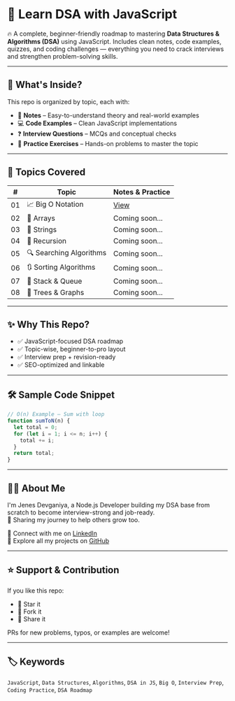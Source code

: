 # 📘 Learn DSA with JavaScript

🔥 A complete, beginner-friendly roadmap to mastering **Data Structures & Algorithms (DSA)** using JavaScript. Includes clean notes, code examples, quizzes, and coding challenges — everything you need to crack interviews and strengthen problem-solving skills.

---

## 🚀 What's Inside?

This repo is organized by topic, each with:

- 📖 **Notes** – Easy-to-understand theory and real-world examples
- 💻 **Code Examples** – Clean JavaScript implementations
- ❓ **Interview Questions** – MCQs and conceptual checks
- 💪 **Practice Exercises** – Hands-on problems to master the topic

---

## 🧠 Topics Covered

| #  | Topic                    | Notes & Practice                                  |
|----|--------------------------|---------------------------------------------------|
| 01 | 📈 Big O Notation        | [View](./01-Big-O-Notation/notes.md)              |
| 02 | 🔢 Arrays                | Coming soon...                                    |
| 03 | 🔡 Strings               | Coming soon...                                    |
| 04 | 🔁 Recursion             | Coming soon...                                    |
| 05 | 🔍 Searching Algorithms  | Coming soon...                                    |
| 06 | 🔃 Sorting Algorithms    | Coming soon...                                    |
| 07 | 🧱 Stack & Queue         | Coming soon...                                    |
| 08 | 🌳 Trees & Graphs        | Coming soon...                                    |

---

## ✨ Why This Repo?

- ✅ JavaScript-focused DSA roadmap
- ✅ Topic-wise, beginner-to-pro layout
- ✅ Interview prep + revision-ready
- ✅ SEO-optimized and linkable

---

## 🛠 Sample Code Snippet

```js
// O(n) Example – Sum with loop
function sumToN(n) {
  let total = 0;
  for (let i = 1; i <= n; i++) {
    total += i;
  }
  return total;
}
```

---

## 🧑‍💻 About Me

I'm Jenes Devganiya, a Node.js Developer building my DSA base from scratch to become interview-strong and job-ready.  
📍 Sharing my journey to help others grow too.

🔗 Connect with me on [LinkedIn](https://linkedin.com/in/jenesh)  
📂 Explore all my projects on [GitHub](https://github.com/jenesh18)

---

## ⭐️ Support & Contribution

If you like this repo:
- 🌟 Star it  
- 🍴 Fork it  
- 🔄 Share it

PRs for new problems, typos, or examples are welcome!

---

## 🏷 Keywords

`JavaScript`, `Data Structures`, `Algorithms`, `DSA in JS`, `Big O`, `Interview Prep`, `Coding Practice`, `DSA Roadmap`

